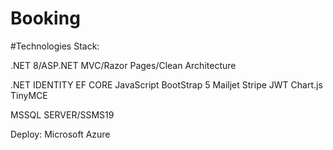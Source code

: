 # Booking
 
#Technologies Stack:

.NET 8/ASP.NET MVC/Razor Pages/Clean Architecture


.NET IDENTITY
EF CORE
JavaScript
BootStrap 5
Mailjet
Stripe
JWT
Chart.js
TinyMCE



MSSQL SERVER/SSMS19


Deploy: Microsoft Azure

